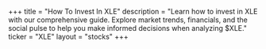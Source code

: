 +++
title = "How To Invest In XLE"
description = "Learn how to invest in XLE with our comprehensive guide. Explore market trends, financials, and the social pulse to help you make informed decisions when analyzing $XLE."
ticker = "XLE"
layout = "stocks"
+++

